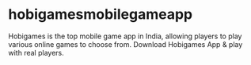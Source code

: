 # hobigamesmobilegameapp
Hobigames is the top mobile game app in India, allowing players to play various online games to choose from. Download Hobigames App &amp; play with real players.
